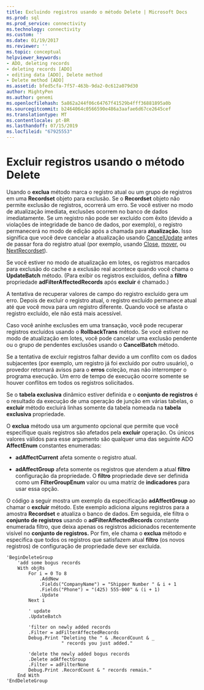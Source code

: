 ```yaml
---
title: Excluindo registros usando o método Delete | Microsoft Docs
ms.prod: sql
ms.prod_service: connectivity
ms.technology: connectivity
ms.custom: ''
ms.date: 01/19/2017
ms.reviewer: ''
ms.topic: conceptual
helpviewer_keywords:
- ADO, deleting records
- deleting records [ADO]
- editing data [ADO], Delete method
- Delete method [ADO]
ms.assetid: bfed5cfa-7f57-463b-9da2-0c612a079d30
author: MightyPen
ms.author: genemi
ms.openlocfilehash: 5a862a244f06c64767f41529b4fff36881895a0b
ms.sourcegitcommit: b2464064c0566590e486a3aafae6d67ce2645cef
ms.translationtype: MT
ms.contentlocale: pt-BR
ms.lasthandoff: 07/15/2019
ms.locfileid: "67925553"
---
```

# <a name="deleting-records-using-the-delete-method"></a>Excluir registros usando o método Delete
Usando o **exclua** método marca o registro atual ou um grupo de registros em uma **Recordset** objeto para exclusão. Se o **Recordset** objeto não permite exclusão de registros, ocorrerá um erro. Se você estiver no modo de atualização imediata, exclusões ocorrem no banco de dados imediatamente. Se um registro não pode ser excluído com êxito (devido a violações de integridade de banco de dados, por exemplo), o registro permanecerá no modo de edição após a chamada para **atualização.** Isso significa que você deve cancelar a atualização usando [CancelUpdate](../../../ado/reference/ado-api/cancelupdate-method-ado.md) antes de passar fora do registro atual (por exemplo, usando [Close](../../../ado/reference/ado-api/close-method-ado.md), [mover](../../../ado/reference/ado-api/move-method-ado.md), ou [ NextRecordset](../../../ado/reference/ado-api/nextrecordset-method-ado.md)).  
  
 Se você estiver no modo de atualização em lotes, os registros marcados para exclusão do cache e a exclusão real acontece quando você chama o **UpdateBatch** método. (Para exibir os registros excluídos, defina a **filtro** propriedade **adFilterAffectedRecords** após **excluir** é chamado.)  
  
 A tentativa de recuperar valores de campo do registro excluído gera um erro. Depois de excluir o registro atual, o registro excluído permanece atual até que você mova para um registro diferente. Quando você se afasta o registro excluído, ele não está mais acessível.  
  
 Caso você aninhe exclusões em uma transação, você pode recuperar registros excluídos usando o **RollbackTrans** método. Se você estiver no modo de atualização em lotes, você pode cancelar uma exclusão pendente ou o grupo de pendentes exclusões usando o **CancelBatch** método.  
  
 Se a tentativa de excluir registros falhar devido a um conflito com os dados subjacentes (por exemplo, um registro já foi excluído por outro usuário), o provedor retornará avisos para o **erros** coleção, mas não interromper o programa execução. Um erro de tempo de execução ocorre somente se houver conflitos em todos os registros solicitados.  
  
 Se o **tabela exclusiva** dinâmico estiver definida e o **conjunto de registros** é o resultado da execução de uma operação de junção em várias tabelas, o **excluir** método excluirá linhas somente da tabela nomeada na **tabela exclusiva** propriedade.  
  
 O **exclua** método usa um argumento opcional que permite que você especifique quais registros são afetados pela **excluir** operação. Os únicos valores válidos para esse argumento são qualquer uma das seguinte ADO **AffectEnum** constantes enumeradas:  
  
-   **adAffectCurrent** afeta somente o registro atual.  
  
-   **adAffectGroup** afeta somente os registros que atendem a atual **filtro** configuração da propriedade. O **filtro** propriedade deve ser definida como um **FilterGroupEnum** valor ou uma matriz de **indicadores** para usar essa opção.  
  
 O código a seguir mostra um exemplo da especificação **adAffectGroup** ao chamar o **excluir** método. Este exemplo adiciona alguns registros para a amostra **Recordset** e atualiza o banco de dados. Em seguida, ele filtra o **conjunto de registros** usando o **adFilterAffectedRecords** constante enumerada filtro, que deixa apenas os registros adicionados recentemente visível no **conjunto de registros.** Por fim, ele chama o **exclua** método e especifica que todos os registros que satisfazem atual **filtro** (os novos registros) de configuração de propriedade deve ser excluída.  
  
```  
'BeginDeleteGroup  
    'add some bogus records  
    With objRs  
        For i = 0 To 8  
            .AddNew  
            .Fields("CompanyName") = "Shipper Number " & i + 1  
            .Fields("Phone") = "(425) 555-000" & (i + 1)  
            .Update  
        Next i  
  
        ' update  
        .UpdateBatch  
  
        'filter on newly added records  
        .Filter = adFilterAffectedRecords  
        Debug.Print "Deleting the " & .RecordCount & _  
                    " records you just added."  
  
        'delete the newly added bogus records  
        .Delete adAffectGroup  
        .Filter = adFilterNone  
        Debug.Print .RecordCount & " records remain."  
    End With  
'EndDeleteGroup  
```
